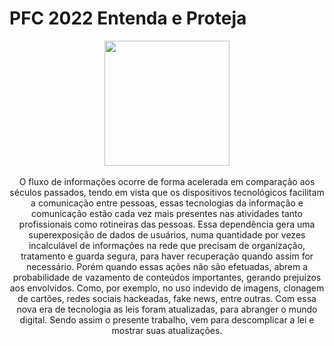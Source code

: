 # PFC 2022 Entenda e Proteja

<div align="center">
<img src="https://user-images.githubusercontent.com/79486487/176311619-95b84843-337e-4d05-860e-ff18135fa0cd.png" width="200px" />
</div>
<br>
<div align="center">
O fluxo de informações ocorre de forma acelerada em comparação aos séculos passados, tendo em vista que os dispositivos tecnológicos facilitam a comunicação entre pessoas, essas tecnologias da informação e comunicação estão cada vez mais presentes nas atividades tanto profissionais como rotineiras das pessoas. Essa dependência gera uma superexposição de dados de usuários, numa quantidade por vezes incalculável de informações na rede que precisam de organização, tratamento e guarda segura, para haver recuperação quando assim for necessário.
Porém quando essas ações não são efetuadas, abrem a probabilidade de vazamento de conteúdos importantes, gerando prejuízos aos envolvidos. Como, por exemplo, no uso indevido de imagens, clonagem de cartões, redes sociais hackeadas, fake news, entre outras.
Com essa nova era de tecnologia as leis foram atualizadas, para abranger o mundo digital. 
Sendo assim o presente trabalho, vem para descomplicar a lei e mostrar suas atualizações.
</div>
